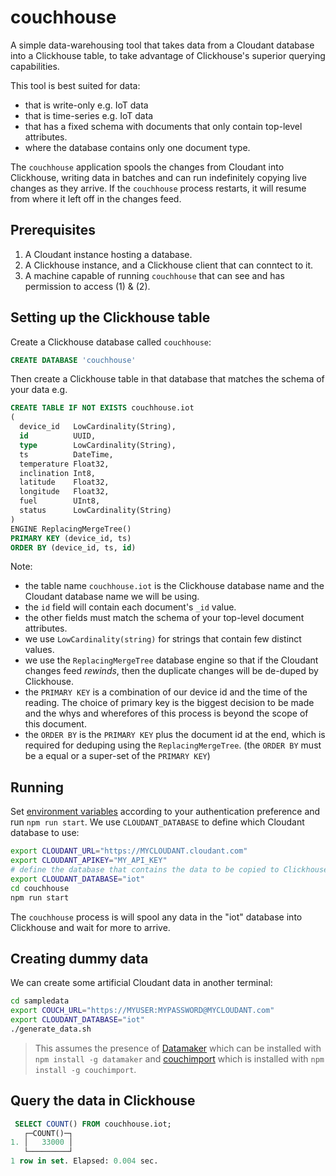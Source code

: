 # couchhouse

A simple data-warehousing tool that takes data from a Cloudant database into a Clickhouse table, to take advantage of Clickhouse's superior querying capabilities.

This tool is best suited for data:

- that is write-only e.g. IoT data
- that is time-series e.g. IoT data
- that has a fixed schema with documents that only contain top-level attributes.
- where the database contains only one document type.

The `couchhouse` application spools the changes from Cloudant into Clickhouse, writing data in batches and can run indefinitely copying live changes as they arrive. If the `couchhouse` process restarts, it will resume from where it left off in the changes feed.

## Prerequisites

1. A Cloudant instance hosting a database.
2. A Clickhouse instance, and a Clickhouse client that can conntect to it.
3. A machine capable of running `couchhouse` that can see and has permission to access (1) & (2).

## Setting up the Clickhouse table

Create a Clickhouse database called `couchhouse`:

```sql
CREATE DATABASE 'couchhouse'
```

Then create a Clickhouse table in that database that matches the schema of your data e.g.

```sql
CREATE TABLE IF NOT EXISTS couchhouse.iot
(
  device_id   LowCardinality(String),
  id          UUID,
  type        LowCardinality(String),
  ts          DateTime,
  temperature Float32,
  inclination Int8,
  latitude    Float32,
  longitude   Float32,
  fuel        UInt8,
  status      LowCardinality(String)
)
ENGINE ReplacingMergeTree()
PRIMARY KEY (device_id, ts)
ORDER BY (device_id, ts, id)
```

Note:

- the table name `couchhouse.iot` is the Clickhouse database name and the Cloudant database name we will be using.
- the `id` field will contain each document's `_id` value.
- the other fields must match the schema of your top-level document attributes.
- we use `LowCardinality(string)` for strings that contain few distinct values.
- we use the `ReplacingMergeTree` database engine so that if the Cloudant changes feed _rewinds_, then the duplicate changes will be de-duped by Clickhouse.
- the `PRIMARY KEY` is a combination of our device id and the time of the reading. The choice of primary key is the biggest decision to be made and the whys and wherefores of this process is beyond the scope of this document.
- the `ORDER BY` is the `PRIMARY KEY` plus the document id at the end, which is required for deduping using the `ReplacingMergeTree`. (the `ORDER BY` must be a equal or a super-set of the `PRIMARY KEY`)

## Running

Set [environment variables](https://github.com/IBM/cloudant-node-sdk?tab=readme-ov-file#authentication-with-environment-variables) according to your authentication preference and run `npm run start`. We use `CLOUDANT_DATABASE` to define which Cloudant database to use:

```sh
export CLOUDANT_URL="https://MYCLOUDANT.cloudant.com"
export CLOUDANT_APIKEY="MY_API_KEY"
# define the database that contains the data to be copied to Clickhouse       
export CLOUDANT_DATABASE="iot"
cd couchhouse
npm run start
```

The `couchhouse` process is will spool any data in the "iot" database into Clickhouse and wait for more to arrive.

## Creating dummy data

We can create some artificial Cloudant data in another terminal:

```sh
cd sampledata
export COUCH_URL="https://MYUSER:MYPASSWORD@MYCLOUDANT.com"
export CLOUDANT_DATABASE="iot"
./generate_data.sh
```

> This assumes the presence of [Datamaker](https://www.npmjs.com/package/datamaker) which can be installed with `npm install -g datamaker` and [couchimport](https://www.npmjs.com/package/couchimport) which is installed with `npm install -g couchimport`.

## Query the data in Clickhouse

```sql
 SELECT COUNT() FROM couchhouse.iot;
   ┌─COUNT()─┐
1. │   33000 │
   └─────────┘
1 row in set. Elapsed: 0.004 sec. 
```

